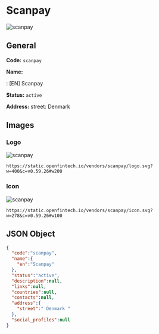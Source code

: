 
# Scanpay 
![scanpay](https://static.openfintech.io/vendors/scanpay/logo.svg?w=400&c=v0.59.26#w200)  

## General 
 
**Code:** `scanpay` 
 
**Name:** 
 
:	[EN] Scanpay 
 
**Status:** `active` 
 
**Address:** 
street:  Denmark  

## Images 

### Logo 
 
![scanpay](https://static.openfintech.io/vendors/scanpay/logo.svg?w=400&c=v0.59.26#w200)  

```
https://static.openfintech.io/vendors/scanpay/logo.svg?w=400&c=v0.59.26#w200
```  

### Icon 
 
![scanpay](https://static.openfintech.io/vendors/scanpay/icon.svg?w=278&c=v0.59.26#w100)  

```
https://static.openfintech.io/vendors/scanpay/icon.svg?w=278&c=v0.59.26#w100
```  

## JSON Object 

```json
{
  "code":"scanpay",
  "name":{
    "en":"Scanpay"
  },
  "status":"active",
  "description":null,
  "links":null,
  "countries":null,
  "contacts":null,
  "address":{
    "street":" Denmark "
  },
  "social_profiles":null
}
```  

